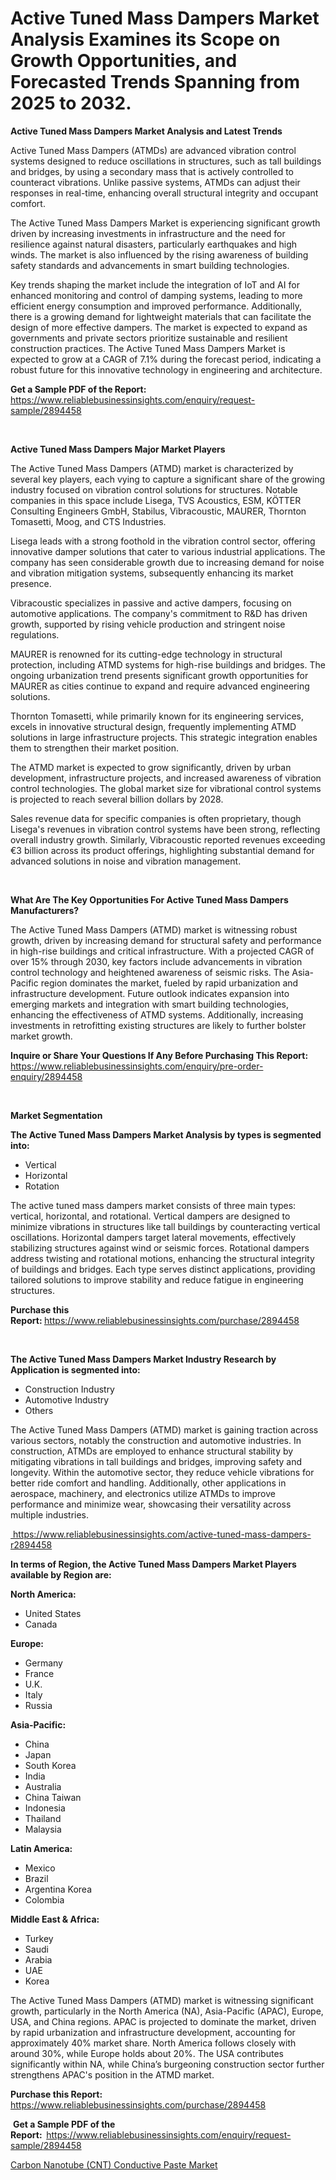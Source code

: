 <p><h1>Active Tuned Mass Dampers Market Analysis Examines its Scope on Growth Opportunities, and Forecasted Trends Spanning from 2025 to 2032.</h1></p><p><strong>Active Tuned Mass Dampers Market Analysis and Latest Trends</strong></p>
<p><p>Active Tuned Mass Dampers (ATMDs) are advanced vibration control systems designed to reduce oscillations in structures, such as tall buildings and bridges, by using a secondary mass that is actively controlled to counteract vibrations. Unlike passive systems, ATMDs can adjust their responses in real-time, enhancing overall structural integrity and occupant comfort.</p><p>The Active Tuned Mass Dampers Market is experiencing significant growth driven by increasing investments in infrastructure and the need for resilience against natural disasters, particularly earthquakes and high winds. The market is also influenced by the rising awareness of building safety standards and advancements in smart building technologies.</p><p>Key trends shaping the market include the integration of IoT and AI for enhanced monitoring and control of damping systems, leading to more efficient energy consumption and improved performance. Additionally, there is a growing demand for lightweight materials that can facilitate the design of more effective dampers. The market is expected to expand as governments and private sectors prioritize sustainable and resilient construction practices. The Active Tuned Mass Dampers Market is expected to grow at a CAGR of 7.1% during the forecast period, indicating a robust future for this innovative technology in engineering and architecture.</p></p>
<p><strong>Get a Sample PDF of the Report:&nbsp;</strong> <a href="https://www.reliablebusinessinsights.com/enquiry/request-sample/2894458?utm_campaign=2215&utm_medium=2&utm_source=Github&utm_content=ia&utm_term=15032025&utm_id=active-tuned-mass-dampers">https://www.reliablebusinessinsights.com/enquiry/request-sample/2894458</a></p>
<p>&nbsp;</p>
<p><strong>Active Tuned Mass Dampers Major Market Players</strong></p>
<p><p>The Active Tuned Mass Dampers (ATMD) market is characterized by several key players, each vying to capture a significant share of the growing industry focused on vibration control solutions for structures. Notable companies in this space include Lisega, TVS Acoustics, ESM, KÖTTER Consulting Engineers GmbH, Stabilus, Vibracoustic, MAURER, Thornton Tomasetti, Moog, and CTS Industries.</p><p>Lisega leads with a strong foothold in the vibration control sector, offering innovative damper solutions that cater to various industrial applications. The company has seen considerable growth due to increasing demand for noise and vibration mitigation systems, subsequently enhancing its market presence.</p><p>Vibracoustic specializes in passive and active dampers, focusing on automotive applications. The company's commitment to R&D has driven growth, supported by rising vehicle production and stringent noise regulations.</p><p>MAURER is renowned for its cutting-edge technology in structural protection, including ATMD systems for high-rise buildings and bridges. The ongoing urbanization trend presents significant growth opportunities for MAURER as cities continue to expand and require advanced engineering solutions.</p><p>Thornton Tomasetti, while primarily known for its engineering services, excels in innovative structural design, frequently implementing ATMD solutions in large infrastructure projects. This strategic integration enables them to strengthen their market position.</p><p>The ATMD market is expected to grow significantly, driven by urban development, infrastructure projects, and increased awareness of vibration control technologies. The global market size for vibrational control systems is projected to reach several billion dollars by 2028.</p><p>Sales revenue data for specific companies is often proprietary, though Lisega's revenues in vibration control systems have been strong, reflecting overall industry growth. Similarly, Vibracoustic reported revenues exceeding €3 billion across its product offerings, highlighting substantial demand for advanced solutions in noise and vibration management.</p></p>
<p>&nbsp;</p>
<p><strong>What Are The Key Opportunities For Active Tuned Mass Dampers Manufacturers?</strong></p>
<p><p>The Active Tuned Mass Dampers (ATMD) market is witnessing robust growth, driven by increasing demand for structural safety and performance in high-rise buildings and critical infrastructure. With a projected CAGR of over 15% through 2030, key factors include advancements in vibration control technology and heightened awareness of seismic risks. The Asia-Pacific region dominates the market, fueled by rapid urbanization and infrastructure development. Future outlook indicates expansion into emerging markets and integration with smart building technologies, enhancing the effectiveness of ATMD systems. Additionally, increasing investments in retrofitting existing structures are likely to further bolster market growth.</p></p>
<p><strong>Inquire or Share Your Questions If Any Before Purchasing This Report:</strong> <a href="https://www.reliablebusinessinsights.com/enquiry/pre-order-enquiry/2894458?utm_campaign=2215&utm_medium=2&utm_source=Github&utm_content=ia&utm_term=15032025&utm_id=active-tuned-mass-dampers">https://www.reliablebusinessinsights.com/enquiry/pre-order-enquiry/2894458</a></p>
<p>&nbsp;</p>
<p><strong>Market Segmentation</strong></p>
<p><strong>The Active Tuned Mass Dampers Market Analysis by types is segmented into:</strong></p>
<p><ul><li>Vertical</li><li>Horizontal</li><li>Rotation</li></ul></p>
<p><p>The active tuned mass dampers market consists of three main types: vertical, horizontal, and rotational. Vertical dampers are designed to minimize vibrations in structures like tall buildings by counteracting vertical oscillations. Horizontal dampers target lateral movements, effectively stabilizing structures against wind or seismic forces. Rotational dampers address twisting and rotational motions, enhancing the structural integrity of buildings and bridges. Each type serves distinct applications, providing tailored solutions to improve stability and reduce fatigue in engineering structures.</p></p>
<p><strong>Purchase this Report:&nbsp;</strong><a href="https://www.reliablebusinessinsights.com/purchase/2894458?utm_campaign=2215&utm_medium=2&utm_source=Github&utm_content=ia&utm_term=15032025&utm_id=active-tuned-mass-dampers">https://www.reliablebusinessinsights.com/purchase/2894458</a></p>
<p>&nbsp;</p>
<p><strong>The Active Tuned Mass Dampers Market Industry Research by Application is segmented into:</strong></p>
<p><ul><li>Construction Industry</li><li>Automotive Industry</li><li>Others</li></ul></p>
<p><p>The Active Tuned Mass Dampers (ATMD) market is gaining traction across various sectors, notably the construction and automotive industries. In construction, ATMDs are employed to enhance structural stability by mitigating vibrations in tall buildings and bridges, improving safety and longevity. Within the automotive sector, they reduce vehicle vibrations for better ride comfort and handling. Additionally, other applications in aerospace, machinery, and electronics utilize ATMDs to improve performance and minimize wear, showcasing their versatility across multiple industries.</p></p>
<p><a href="https://www.reliablebusinessinsights.com/active-tuned-mass-dampers-r2894458?utm_campaign=2215&utm_medium=2&utm_source=Github&utm_content=ia&utm_term=15032025&utm_id=active-tuned-mass-dampers">&nbsp;https://www.reliablebusinessinsights.com/active-tuned-mass-dampers-r2894458</a></p>
<p><strong>In terms of Region, the Active Tuned Mass Dampers Market Players available by Region are:</strong></p>
<p>
    <p> <strong> North America: </strong>
        <ul>
            <li>United States</li>
            <li>Canada</li>
        </ul>
        </p> 
    <p> <strong> Europe: </strong>
        <ul>
            <li>Germany</li>
            <li>France</li>
            <li>U.K.</li>
            <li>Italy</li>
            <li>Russia</li>
        </ul>
        </p> 
    <p> <strong> Asia-Pacific: </strong>
        <ul>
            <li>China</li>
            <li>Japan</li>
            <li>South Korea</li>
            <li>India</li>
            <li>Australia</li>
            <li>China Taiwan</li>
            <li>Indonesia</li>
            <li>Thailand</li>
            <li>Malaysia</li>
        </ul>
        </p> 
    <p> <strong> Latin America: </strong>
        <ul>
            <li>Mexico</li>
            <li>Brazil</li>
            <li>Argentina Korea</li>
            <li>Colombia</li>
        </ul>
        </p> 
    <p> <strong> Middle East & Africa: </strong>
        <ul>
            <li>Turkey</li>
            <li>Saudi</li>
            <li>Arabia</li>
            <li>UAE</li>
            <li>Korea</li>
        </ul>
    </p>
    </p>
<p><p>The Active Tuned Mass Dampers (ATMD) market is witnessing significant growth, particularly in the North America (NA), Asia-Pacific (APAC), Europe, USA, and China regions. APAC is projected to dominate the market, driven by rapid urbanization and infrastructure development, accounting for approximately 40% market share. North America follows closely with around 30%, while Europe holds about 20%. The USA contributes significantly within NA, while China’s burgeoning construction sector further strengthens APAC's position in the ATMD market.</p></p>
<p><strong>Purchase this Report: </strong><a href="https://www.reliablebusinessinsights.com/purchase/2894458?utm_campaign=2215&utm_medium=2&utm_source=Github&utm_content=ia&utm_term=15032025&utm_id=active-tuned-mass-dampers">https://www.reliablebusinessinsights.com/purchase/2894458</a></p>
<p>&nbsp;<strong>Get a Sample PDF of the Report:&nbsp;&nbsp;</strong><a href="https://www.reliablebusinessinsights.com/enquiry/request-sample/2894458?utm_campaign=2215&utm_medium=2&utm_source=Github&utm_content=ia&utm_term=15032025&utm_id=active-tuned-mass-dampers">https://www.reliablebusinessinsights.com/enquiry/request-sample/2894458</a></p>
<p><strong></strong></p>
<p><p><a href="https://github.com/hgf64gh/Market-Research-Report-List-1/blob/main/carbon-nanotube-cnt-conductive-paste-market.md?utm_campaign=2215&utm_medium=2&utm_source=Github&utm_content=ia&utm_term=15032025&utm_id=active-tuned-mass-dampers">Carbon Nanotube (CNT) Conductive Paste Market</a></p></p>